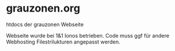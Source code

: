 # grauzonen.org
htdocs der grauzonen Webseite

Webseite wurde bei 1&1 Ionos betrieben.
Code muss ggf für andere Webhosting Filestrilukturen angepasst werden.
